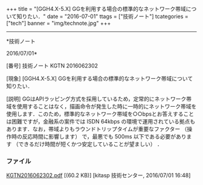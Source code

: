﻿+++
title = "[GGH4.X-5.X] GGを利用する場合の標準的なネットワーク帯域について知りたい．"
date = "2016-07-01"
ttags = ["技術ノート"]
tcategories = ["tech"]
banner = "img/technote.jpg"
+++

-----------------------------------------------------------------------------------------------------------------------------

*技術ノート

2016/07/01*


[番号]
技術ノート KGTN 2016062302

[現象]
[GGH4.X-5.X]
GGを利用する場合の標準的なネットワーク帯域について知りたい．

[説明]
GGはAPIラッピング方式を採用しているため，定常的にネットワーク帯域を使用することはなく，描画命令が発生した時に一時的にネットワーク帯域を使用します．このため，標準的なネットワーク帯域を○○bpsとお答えすることは困難ですが，金融系の案件では
ISDN 64kbps
の環境で運用されている拠点もあります．なお，帯域よりもラウンドトリップタイムが重要なファクター
（操作時の反応時間に影響します） で，最悪でも 500ms
以下である必要があります
（できるだけ時間が短くかつ安定していることが望ましい） ．


### ファイル

 
 


[KGTN2016062302.pdf](http://techreport.kitasp.net/attachments/download/2745/KGTN2016062302.pdf)
 [(60.2 KB)] [kitasp 技術センター, 2016/07/01
16:48]


 


 

